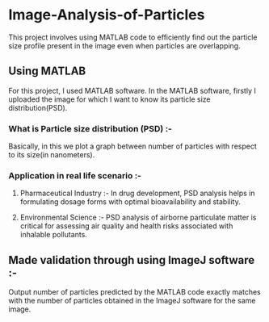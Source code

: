 # Image-Analysis-of-Particles
This project involves using MATLAB code to efficiently find out the particle size profile present in the image even when particles are overlapping.

## Using MATLAB
For this project, I used MATLAB software. In the MATLAB software, firstly I uploaded the image for which I want to know its particle size distribution(PSD).

### What is Particle size distribution (PSD) :- 
Basically, in this we plot a graph between number of particles with respect to its size(in nanometers).

### Application in real life scenario :- 
1. Pharmaceutical Industry :- In drug development, PSD analysis helps in formulating dosage forms with optimal bioavailability and stability.
  
2. Environmental Science :- PSD analysis of airborne particulate matter is critical for assessing air quality and health risks associated with inhalable pollutants.

## Made validation through using ImageJ software :- 
Output number of particles predicted by the MATLAB code exactly matches with the number of particles obtained in the ImageJ software for the same image.
